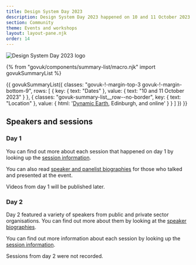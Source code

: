 ```yaml
---
title: Design System Day 2023
description: Design System Day 2023 happened on 10 and 11 October 2023.
section: Community
theme: Events and workshops
layout: layout-pane.njk
order: 14
---
```


<img src="/community/images/dsd23-announcement-banner.svg" alt="Design System Day 2023 logo" class="app-image--no-border" loading="lazy">

{% from "govuk/components/summary-list/macro.njk" import govukSummaryList %}

{{ govukSummaryList({
  classes: "govuk-!-margin-top-3 govuk-!-margin-bottom-9",
  rows: [
    {
      key: {
        text: "Dates"
      },
      value: {
        text: "10 and 11 October 2023"
      }
    },
    {
      classes: "govuk-summary-list__row--no-border",
      key: {
        text: "Location"
      },
      value: {
        html: '<a href="https://dynamicearth.org.uk/plan-your-visit/getting-here/">Dynamic Earth</a>, Edinburgh, and online'
      }
    }
  ]
}) }}

## Speakers and sessions

### Day 1

You can find out more about each session that happened on day 1 by looking up the [session information](/community/design-system-day-2023/session-information/#day-1-sessions).

You can also read [speaker and panelist biographies](/community/design-system-day-2023/speaker-information/#day-1-speakers) for those who talked and presented at the event.

Videos from day 1 will be published later. <!-- Maybe link to videos from the session information when ready. -->

### Day 2

Day 2 featured a variety of speakers from public and private sector organisations. You can find out more about them by looking at the [speaker biographies](/community/design-system-day-2023/speaker-information/#day-1-speakers).

You can find out more information about each session by looking up the [session information](/community/design-system-day-2023/session-information/#day-2-sessions).

Sessions from day 2 were not recorded.
